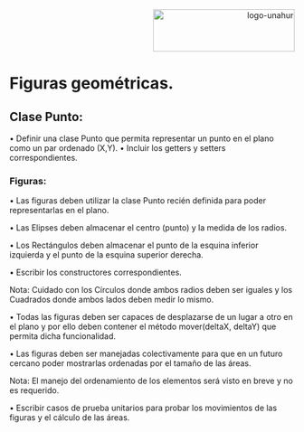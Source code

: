 <div align="end">
  <img  src="https://github.com/RaTon84/Taller-Lenguajes-de-marcado-UNAHUR/blob/10ba9bdad96272088bfc71626eff781e41499173/logo-unahur.png" alt="logo-unahur" width="250" height="75" />
</div> 

# Figuras geométricas.

## Clase Punto:

• Definir una clase Punto que permita representar un punto en el plano como
un par ordenado (X,Y).
• Incluir los getters y setters correspondientes.

### Figuras:

• Las figuras deben utilizar la clase Punto recién definida para poder
representarlas en el plano.

• Las Elipses deben almacenar el centro (punto) y la medida de los radios.

• Los Rectángulos deben almacenar el punto de la esquina inferior izquierda
y el punto de la esquina superior derecha.

• Escribir los constructores correspondientes.

Nota: Cuidado con los Círculos donde ambos radios deben ser
iguales y los Cuadrados donde ambos lados deben medir lo
mismo.

• Todas las figuras deben ser capaces de desplazarse de un lugar a otro en el
plano y por ello deben contener el método mover(deltaX, deltaY) que
permita dicha funcionalidad.

• Las figuras deben ser manejadas colectivamente para que en un futuro
cercano poder mostrarlas ordenadas por el tamaño de las áreas.

Nota: El manejo del ordenamiento de los elementos será visto en
breve y no es requerido.

• Escribir casos de prueba unitarios para probar los movimientos de las figuras
y el cálculo de las áreas.
